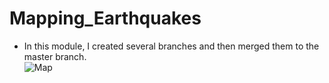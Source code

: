 # Mapping_Earthquakes
- In this module, I created several branches and then merged them to the master branch.
<br /> ![Map](challenge_map.PNG)
